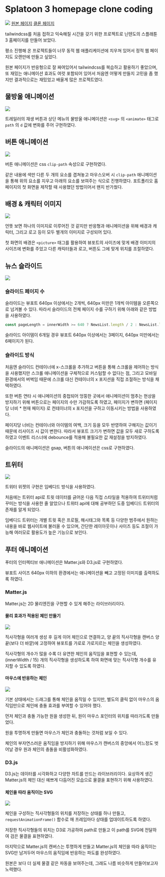 # **Splatoon 3 homepage clone coding**

![](https://velog.velcdn.com/images/drrobot409/post/bd47a146-8333-4d4a-b560-ee64995bccba/image.gif)
<a href="https://splatoon.nintendo.com/">원본 페이지</a>
<a href="https://splatoon3-clone.netlify.app/">클론 페이지</a>

tailwindcss를 처음 접하고 익숙해질 시간을 갖기 위한 프로젝트로 닌텐도의 스플래툰3 홈페이지를 만들어 보았다.

평소 진행해 온 프로젝트들이 너무 동적 웹 애플리케이션에 치우쳐 있어서 정적 웹 페이지도 오랜만에 만들고 싶었다.

원본 페이지가 반응형으로 잘 짜여있어서 tailwindcss를 복습하고 활용하기 좋았으며, 또 재밌는 애니메이션 효과도 여럿 포함되어 있어서 처음엔 어떻게 만들지 고민을 좀 했지만 결과적으로는 재밌었고 배울게 많은 프로젝트였다.

## **물방울 애니메이션**

![](https://velog.velcdn.com/images/drrobot409/post/2f15ecfd-5628-4fa0-8784-e016ce852029/image.gif)

트레일러의 재생 버튼과 상단 메뉴의 물방울 애니메이션은 `<svg>` 의 `<animate>` 태그로 `path` 의 `d` 값에 변화를 주어 구현하였다.

## **버튼 애니메이션**

![](https://velog.velcdn.com/images/drrobot409/post/95e5fc51-c223-4624-9ef5-d3652fd4ef9c/image.gif)

버튼 애니메이션은 css `clip-path` 속성으로 구현하였다.

같은 내용에 색만 다른 두 개의 요소를 겹쳐놓고 마우스오버 시 `clip-path` 애니메이션을 통해 위의 요소를 지우고 아래의 요소를 보여주는 식으로 진행하였다. 포트폴리오 홈페이지의 첫 화면을 제작할 때 사용했던 방법이어서 왠지 반가웠다.

## **배경 & 캐릭터 이미지**

![](https://velog.velcdn.com/images/drrobot409/post/bd47a146-8333-4d4a-b560-ee64995bccba/image.gif)

언뜻 보면 하나의 이미지로 이루어진 것 같지만 반응형과 애니메이션을 위해 배경과 캐릭터, 그리고 로고 등이 모두 별개의 이미지로 구성되어 있다.

첫 화면의 배경은 `<picture>` 태그를 활용하여 뷰포트의 사이즈에 맞게 배경 이미지의 사이즈에 변화를 주었고 다른 캐릭터들과 로고, 버튼도 그에 맞게 위치를 조절하였다.

## **뉴스 슬라이드**

![](https://velog.velcdn.com/images/drrobot409/post/e8756e27-8809-432e-847c-41117bb2e684/image.gif)

### **슬라이드 페이지 수**

슬라이드는 뷰포트 640px 이상에서는 2개씩, 640px 미만은 1개씩 아이템을 오른쪽으로 넘겨볼 수 있다. 따라서 슬라이드의 전체 페이지 수를 구하기 위해 아래와 같은 방법을 사용하였다.

```js
const pageLength = innerWidth >= 640 ? NewsList.length / 2 : NewsList.length;
```

슬라이드 아이템이 6개일 경우 뷰포트 640px 이상에서는 3페이지, 640px 미만에서는 6페이지가 된다.

### **슬라이드 방식**

처음엔 슬라이드 컨테이너에 x-스크롤을 추가하고 버튼을 통해 스크롤을 제어하는 방식을 사용했지만 스크롤 애니메이션을 구체적으로 커스텀할 수 없다는 점, 그리고 모바일 환경에서의 버벅임 때문에 스크롤 대신 컨테이너의 x 포지션을 직접 조절하는 방식을 채택하였다.

또한 버튼 연타 시 애니메이션의 중첩되어 엉뚱한 곳에서 애니메이션이 멈추는 현상을 방지하기 위해 버튼으로는 페이지의 수만 가감하도록 하였고, 페이지가 변하면 (페이지당 너비 \* 현재 페이지) 로 컨테이너의 x 포지션을 구하고 이동시키는 방법을 사용하였다.

페이지당 너비는 컨테이너와 아이템의 여백, 크기 등을 모두 반영하여 구해지는 값이기 때문에 리사이즈 시 값이 변한다. 따라서 뷰포트 크기가 변하면 값을 모두 새로 구하도록 하였고 이벤트 리스너에 debounce를 적용해 불필요한 값 재설정을 방지하였다.

슬라이드의 애니메이션은 gsap, 버튼의 애니메이션은 css로 구현하였다.

## **트위터**

![](https://velog.velcdn.com/images/drrobot409/post/5567a524-4230-4a80-96e8-ea037824c605/image.gif)

트위터 위젯의 구현은 임베디드 방식을 사용하였다.

처음에는 트위터 api로 트윗 데이터를 긁어온 다음 직접 스타일을 적용하여 트위터처럼 꾸미는 방식을 사용한 줄 알았으나 트위터 api에 대해 공부하던 도중 임베디드 트위터의 존재를 알게 되었다.

임베디드 트위터는 개별 트윗 혹은 프로필, 해시태그와 목록 등 다양한 범주에서 원하는 내용을 바로 웹사이트에 불러올 수 있으며, 간단한 레이아웃이나 사이즈 등도 조절이 가능해 여러모로 활용도가 높은 기능으로 보인다.

## **푸터 애니메이션**

푸터의 인터렉티브 애니메이션은 Matter.js와 D3.js로 구현하였다.

뷰포트 사이즈 640px 이하의 환경에서는 애니메이션을 빼고 고정된 이미지를 출력하도록 하였다.

### **Matter.js**

Matter.js는 2D 물리엔진을 구현할 수 있게 해주는 라이브러리이다.

#### **물리 효과가 적용된 체인 만들기**

![](https://velog.velcdn.com/images/drrobot409/post/e1a6e42b-04ea-48e3-b957-f37bd3462216/image.png)

직사각형을 여러개 생성 후 길게 이어 체인으로 연결하고, 양 끝의 직사각형을 캔버스 양 끝(보다 더 바깥)에 고정하여 뷰포트를 가로로 가로지르는 체인을 생성하였다.

직사각형의 개수가 많을 수록 더 유연한 체인의 움직임을 표현할 수 있는데, (innerWidth / 15) 개의 직사각형을 생성하도록 하여 화면에 맞는 직사각형 개수를 유지할 수 있도록 하였다.

#### **마우스에 반응하는 체인**

![](https://velog.velcdn.com/images/drrobot409/post/43211c7b-31df-4c6e-8990-57766aa42ebe/image.gif)

기본 상태에서는 드래그를 통해 체인을 움직일 수 있지만, 별도의 클릭 없이 마우스의 움직임만으로 체인에 충돌 효과를 부여할 수 있어야 했다.

먼저 체인과 충돌 가능한 원을 생성한 뒤, 원이 마우스 포인터의 위치를 따라가도록 만들었다.

원을 투명하게 만들면 마우스가 체인과 충돌하는 것처럼 보일 수 있다.

체인의 부자연스러운 움직임을 방지하기 위해 마우스가 캔버스의 중앙에서 어느정도 벗어날 경우 원과 체인의 충돌을 비활성화하였다.

### **D3.js**

D3.js는 데이터를 시각화하고 다양한 차트를 만드는 라이브러리이다.
요상하게 생긴 Matter.js의 체인 대신 예쁘게 다듬어진 모습으로 물결을 표현하기 위해 사용하였다.

#### **체인을 따라 움직이는 SVG**

![](https://velog.velcdn.com/images/drrobot409/post/d378dee9-c294-4295-8bf5-7d2318305315/image.gif)

체인을 구성하는 직사각형들의 위치를 저장하는 상태를 하나 만들고, `requestAnimationFrame()` 함수로 매 프레임마다 상태를 업데이트하도록 하였다.

저장한 직사각형들의 위치는 D3로 가공하여 path로 만들고 이 path를 SVG에 전달하여 검은 물결을 표현하였다.

마지막으로 Matter.js의 캔버스는 투명하게 만들고 Matter.js의 체인을 따라 움직이는 SVG만 남겨두어 마우스의 움직임에 반응하는 파도를 완성하였다.

원본은 보다 더 실제 물결 같은 파동을 보여주는데, 그래도 나름 비슷하게 만들어보고자 노력했다.
